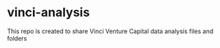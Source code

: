 # vinci-analysis
This repo is created to share Vinci Venture Capital data analysis files and folders
